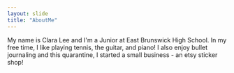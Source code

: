 ```yaml
---
layout: slide
title: "AboutMe"
---
```

My name is Clara Lee and I'm a Junior at East Brunswick High School. In my free time, I like playing tennis, the guitar, and piano! I also enjoy bullet journaling and this quarantine, I started a small business - an etsy sticker shop!
